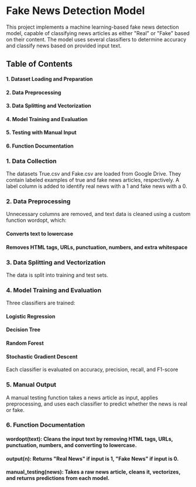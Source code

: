 # Fake News Detection Model
This project implements a machine learning-based fake news detection model, capable of classifying news articles as either "Real" or "Fake" based on their content. The model uses several classifiers to determine accuracy and classify news based on provided input text.

## Table of Contents
#### 1. Dataset Loading and Preparation
#### 2. Data Preprocessing
#### 3. Data Splitting and Vectorization
#### 4. Model Training and Evaluation
#### 5. Testing with Manual Input
#### 6. Function Documentation


### 1. Data Collection
The datasets True.csv and Fake.csv are loaded from Google Drive. They contain labeled examples of true and fake news articles, respectively. A label column is added to identify real news with a 1 and fake news with a 0.

### 2. Data Preprocessing
Unnecessary columns are removed, and text data is cleaned using a custom function wordopt, which:
#### Converts text to lowercase
#### Removes HTML tags, URLs, punctuation, numbers, and extra whitespace

### 3. Data Splitting and Vectorization
The data is split into training and test sets.

### 4. Model Training and Evaluation
Three classifiers are trained:
#### Logistic Regression
#### Decision Tree
#### Random Forest
#### Stochastic Gradient Descent
Each classifier is evaluated on accuracy, precision, recall, and F1-score

### 5. Manual Output
A manual testing function takes a news article as input, applies preprocessing, and uses each classifier to predict whether the news is real or fake.

### 6. Function Documentation
#### wordopt(text): Cleans the input text by removing HTML tags, URLs, punctuation, numbers, and converting to lowercase.
#### output(n): Returns "Real News" if input is 1, "Fake News" if input is 0.
#### manual_testing(news): Takes a raw news article, cleans it, vectorizes, and returns predictions from each model.
